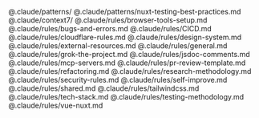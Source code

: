 @.claude/patterns/
@.claude/patterns/nuxt-testing-best-practices.md
@.claude/context7/
@.claude/rules/browser-tools-setup.md
@.claude/rules/bugs-and-errors.md
@.claude/rules/CICD.md
@.claude/rules/cloudflare-rules.md
@.claude/rules/design-system.md
@.claude/rules/external-resources.md
@.claude/rules/general.md
@.claude/rules/grok-the-project.md
@.claude/rules/jsdoc-comments.md
@.claude/rules/mcp-servers.md
@.claude/rules/pr-review-template.md
@.claude/rules/refactoring.md
@.claude/rules/research-methodology.md
@.claude/rules/security-rules.md
@.claude/rules/self-improve.md
@.claude/rules/shared.md
@.claude/rules/tailwindcss.md
@.claude/rules/tech-stack.md
@.claude/rules/testing-methodology.md
@.claude/rules/vue-nuxt.md
